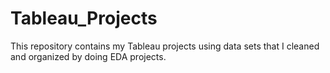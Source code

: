 # Tableau_Projects
This repository contains my Tableau projects using data sets that I cleaned and organized by doing EDA projects.
